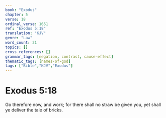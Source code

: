 ```yaml
---
book: "Exodus"
chapter: 5
verse: 18
ordinal_verse: 1651
ref: "Exodus 5:18"
translation: "KJV"
genre: "Law"
word_count: 21
topics: []
cross_references: []
grammar_tags: [negation, contrast, cause-effect]
thematic_tags: [names-of-god]
tags: ["Bible","KJV","Exodus"]
---
```


# Exodus 5:18

Go therefore now, and work; for there shall no straw be given you, yet shall ye deliver the tale of bricks.
